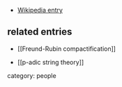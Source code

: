 

* [Wikipedia entry](https://en.wikipedia.org/wiki/Peter_Freund)

## related entries

* [[Freund-Rubin compactification]]

* [[p-adic string theory]]

category: people
